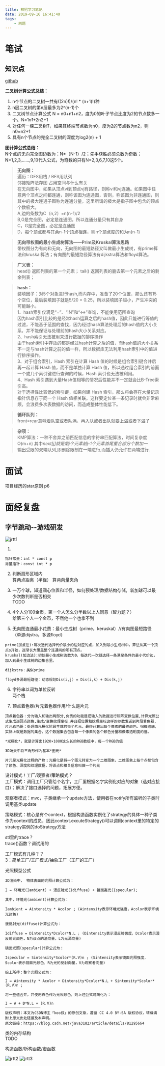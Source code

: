 ```yaml
---
title: 校招学习笔记
date: 2019-09-16 16:41:40
tags: 
    - 刷题
---
```


# 笔试

## 知识点

[github](https://github.com/huihut/interview)

**二叉树计算公式总结：**  
1. n个节点的二叉树一共有((2n)!)/(n! * (n+1)!)种
2. n层二叉树的第n层最多为2^(n-1)个
3. 二叉树节点计算公式 N = n0+n1+n2，度为0的叶子节点比度为2的节点数多一个。N=1*n1+2*n2+1
4. 对任何一棵二叉树T，如果其终端节点数为n0，度为2的节点数为n2，则n0=n2+1
5. 具有n个节点的完全二叉树的深度为log2(n) + 1

**图计算公式总结：**  
N个点的无向完全图边数为：N*（N-1）/2；先手获胜必须总数为奇数；
N=1,2,3,......,9,10代入公式，为奇数的只有N=2,3,6,7,10这5个。

> **无向图：**  
遍历：DFS用栈 / BFS用队列  
邻接矩阵法存图 占用空间与什么有关  
在无向图中，如果从顶点vi到顶点vj有路径，则称vi和vj连通。如果图中任意两个顶点之间都连通，则称该图为连通图，否则，称该图为非连通图，则其中的极大连通子图称为连通分量，这里所谓的极大是指子图中包含的顶点个数极大。  
A,边的条数为C（n,2）=n(n-1)/2  
B,G是完全图，必定是连通图。所以连通分量只有其自身  
C，G是完全图，必定是连通图  
D，每个顶点都与其余n-1个顶点相连，则n个顶点度的和为n(n-1)  

> **无向带权图的最小生成树算法——Prim及Kruskal算法思路**  
 带权图分为有向和无向，无向图的最短路径又叫做最小生成树，有prime算法和kruskal算法；有向图的最短路径算法有dijkstra算法和floyd算法。

> **广义表：**  
head() 返回列表的第一个元素；
tail() 返回列表的删去第一个元素之后的剩余列表；  

> **hash：**  
装填因子：对5个对象进行hash,而内存中，准备了20个位置，那么还有15个空位，最后装填因子就是5/20 = 0.25，所以装填因子越小，产生冲突的可能越小。  
1、hash索引仅满足“=”、“IN”和“<=>”查询，不能使用范围查询  
因为hash索引比较的是经常hash运算之后的hash值，因此只能进行等值的过滤，不能基于范围的查找，因为经过hash算法处理后的hash值的大小关系，并不能保证与处理前的hash大小关系对应。  
2、hash索引无法被用来进行数据的排序操作  
由于hash索引中存放的都是经过hash计算之后的值，而hash值的大小关系不一定与hash计算之前的值一样，所以数据库无法利用hash索引中的值进行排序操作。  
3、对于组合索引，Hash 索引在计算 Hash 值的时候是组合索引键合并后再一起计算 Hash 值，而不是单独计算 Hash 值，所以通过组合索引的前面一个或几个索引键进行查询的时候，Hash 索引也无法被利用。  
4、Hash 索引遇到大量Hash值相等的情况后性能并不一定就会比B-Tree索引高。  
对于选择性比较低的索引键，如果创建 Hash 索引，那么将会存在大量记录指针信息存于同一个 Hash 值相关联。这样要定位某一条记录时就会非常麻烦，会浪费多次表数据的访问，而造成整体性能低下。  

> **循环队列：**  
front=rear意味着队空或者队满，再入队或者出队就要上溢或者下溢了  

> **杂项：**  
KMP算法：一种不舍弃之前匹配信息的字符串匹配算法，时间复杂度O(m+n) 其中*next[j]就是第j个元素前j-1个元素首尾重合部分个数加一*  
输出受限的双端队列,即删除限制在一端进行,而插入仍允许在两端进行.  


# 面试

项目经历的star原则 p6  

# 面经复盘

## 字节跳动--游戏研发

![jrtt1](校招学习笔记/jrtt1.jpg)

1. 
```
指针常量：int * const p
常量指针：const int * p
```

2. 判断扇形区域内  
算两点距离（半径） 算两向量夹角  

3. 一万个球，知道圆心位置和半径，如何预处理/数据结构存储，新加球可以最少次数判断是否相交  
TODO  

4. 4个人分100金币，第一个人怎么分半数以上人同意（智力题？）  
给第三个人一个金币，不然他一个也拿不到  

5. 无向图连通最小花费：最小生成树（prime，keruskal）//有向图最短路径（单源dijstra，多源floyd）  
```
prime(加点法):每次迭代选择代价最小的边对应的点，加入到最小生成树中。算法从某一个顶点s开始，逐渐长大覆盖整个连通网的所有顶点。  
kruskal(加边法):初始最小生成树边数为0，每迭代一次就选择一条满足条件的最小代价边，加入到最小生成树的边集合里。

dijkstra：类似prime

floyd多源最短路径：动态规划Dis(i,j) = Dis(i,k) + Dis(k,j)
```

6. 字符串以词为单位反转  
两个栈  

7. 顶点着色器/片元着色器作用/什么是片元  
```
顶点着色器：分为输入和输出两部分,负责的功能是把输入的数据进行矩阵变换位置,计算光照公式生成逐顶点颜⾊,⽣成/变换纹理坐标.并且把位置和纹理坐标这样的参数发送到片段着色器.  
片元着色器：处理由光栅化阶段生成的每个片元，最终计算出每个像素的最终颜色。归根结底，实际上就是数据的集合。这个数据集合包含每一个像素的各个颜色分量和像素透明度的值。

*光栅化*，就是计算出1920×1080这么长的RGB数组中，每一个RGB的值

3D场景中将三角形作为基本*图元*

片元是光栅化过程的产物；光栅化是将一个图元转变为一个二维图象，二维图象上每个点都包含了颜色、深度和纹理数据，将该点和相关信息叫做一个片元
```

设计模式！工厂/观察者/策略模式？  
工厂模式：调用工厂只管给个名字，工厂里根据名字实例化对应的对象（选对应接口）；解决了接口选择的问题，拓展方便。

观察者模式：mvc，子类继承一个update方法，使用者在notify所有监听的子类时调用基类update

策略模式：核心是有个context，根据构造函数实例化了strategy的具体一种子类作为context的成员，因此context.excuteStrategy()可以调用context里的特定的strategy实例的doStrategy方法

stl里的trace？  
trace()函数？调试用的

工厂模式有几种？？  
3：简单工厂/工厂模式/抽象工厂（工厂的工厂）

光照模型公式  
```
3D渲染中， 物体表面的光照计算公式为：

I = 环境光(Iambient) + 漫反射光(Idiffuse) + 镜面高光(Ispecular);

其中，环境光(ambient)计算公式为：

Iambient = Aintensity * Acolor ; (Aintensity表示环境光强度，Acolor表示环境光颜色)

漫反射光(diffuse)计算公式为：

Idiffuse = Dintensity*Dcolor*N.L ; (Dintensity表示漫反射强度，Dcolor表示漫反射光颜色，N为该点的法向量，L为光源向量)

镜面光照(specular)计算公式为：

Ispecular = Sintensity*Scolor*(R.V)n ; (Sintensity表示镜面光照强度，Scolor表示镜面光颜色，R为光的反射向量，V为观察者向量)

综上所得：整个光照公式为：

I = Aintensity * Acolor + Dintensity*Dcolor*N.L + Sintensity*Scolor*(R.V)n ;

将一些值合并，并使用白色作为光照颜色，则上述公式可简化为：

I = A + D*N.L + (R.V)n
————————————————
版权声明：本文为CSDN博主「koo叔」的原创文章，遵循 CC 4.0 BY-SA 版权协议，转载请附上原文出处链接及本声明。
原文链接：https://blog.csdn.net/java3182/article/details/81295664
```

类的内存结构  
TODO

构造函数/析构函数/虚函数  



![jrtt2](校招学习笔记/jrtt3.jpg)
![jrtt3](校招学习笔记/jrtt2.jpg)
